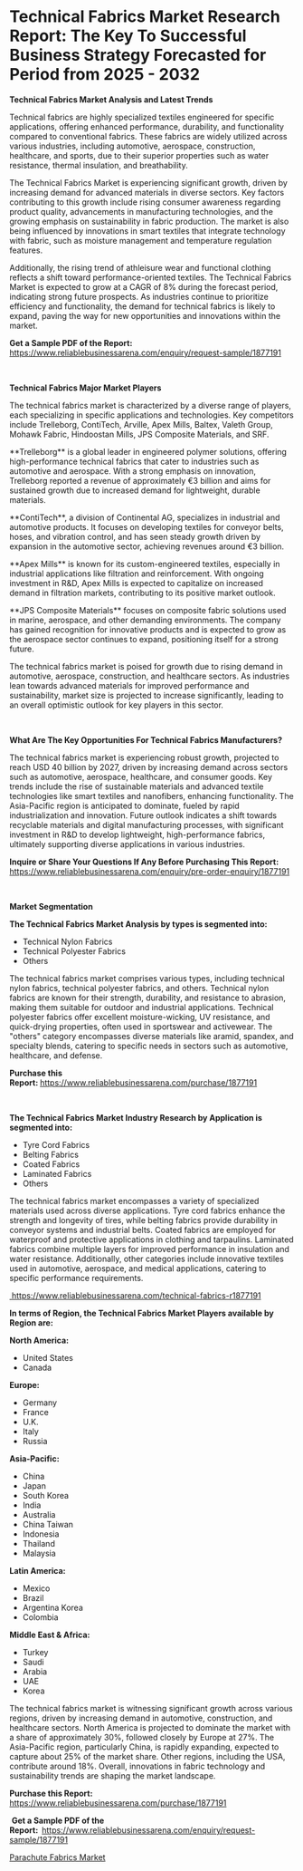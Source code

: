 <p><h1>Technical Fabrics Market Research Report: The Key To Successful Business Strategy Forecasted for Period from 2025 - 2032</h1></p><p><strong>Technical Fabrics Market Analysis and Latest Trends</strong></p>
<p><p>Technical fabrics are highly specialized textiles engineered for specific applications, offering enhanced performance, durability, and functionality compared to conventional fabrics. These fabrics are widely utilized across various industries, including automotive, aerospace, construction, healthcare, and sports, due to their superior properties such as water resistance, thermal insulation, and breathability.</p><p>The Technical Fabrics Market is experiencing significant growth, driven by increasing demand for advanced materials in diverse sectors. Key factors contributing to this growth include rising consumer awareness regarding product quality, advancements in manufacturing technologies, and the growing emphasis on sustainability in fabric production. The market is also being influenced by innovations in smart textiles that integrate technology with fabric, such as moisture management and temperature regulation features.</p><p>Additionally, the rising trend of athleisure wear and functional clothing reflects a shift toward performance-oriented textiles. The Technical Fabrics Market is expected to grow at a CAGR of 8% during the forecast period, indicating strong future prospects. As industries continue to prioritize efficiency and functionality, the demand for technical fabrics is likely to expand, paving the way for new opportunities and innovations within the market.</p></p>
<p><strong>Get a Sample PDF of the Report:&nbsp;</strong> <a href="https://www.reliablebusinessarena.com/enquiry/request-sample/1877191?utm_campaign=2383&utm_medium=2&utm_source=Github&utm_content=ia&utm_term=01042025&utm_id=technical-fabrics">https://www.reliablebusinessarena.com/enquiry/request-sample/1877191</a></p>
<p>&nbsp;</p>
<p><strong>Technical Fabrics Major Market Players</strong></p>
<p><p>The technical fabrics market is characterized by a diverse range of players, each specializing in specific applications and technologies. Key competitors include Trelleborg, ContiTech, Arville, Apex Mills, Baltex, Valeth Group, Mohawk Fabric, Hindoostan Mills, JPS Composite Materials, and SRF.</p><p>**Trelleborg** is a global leader in engineered polymer solutions, offering high-performance technical fabrics that cater to industries such as automotive and aerospace. With a strong emphasis on innovation, Trelleborg reported a revenue of approximately €3 billion and aims for sustained growth due to increased demand for lightweight, durable materials.</p><p>**ContiTech**, a division of Continental AG, specializes in industrial and automotive products. It focuses on developing textiles for conveyor belts, hoses, and vibration control, and has seen steady growth driven by expansion in the automotive sector, achieving revenues around €3 billion.</p><p>**Apex Mills** is known for its custom-engineered textiles, especially in industrial applications like filtration and reinforcement. With ongoing investment in R&D, Apex Mills is expected to capitalize on increased demand in filtration markets, contributing to its positive market outlook.</p><p>**JPS Composite Materials** focuses on composite fabric solutions used in marine, aerospace, and other demanding environments. The company has gained recognition for innovative products and is expected to grow as the aerospace sector continues to expand, positioning itself for a strong future.</p><p>The technical fabrics market is poised for growth due to rising demand in automotive, aerospace, construction, and healthcare sectors. As industries lean towards advanced materials for improved performance and sustainability, market size is projected to increase significantly, leading to an overall optimistic outlook for key players in this sector.</p></p>
<p>&nbsp;</p>
<p><strong>What Are The Key Opportunities For Technical Fabrics Manufacturers?</strong></p>
<p><p>The technical fabrics market is experiencing robust growth, projected to reach USD 40 billion by 2027, driven by increasing demand across sectors such as automotive, aerospace, healthcare, and consumer goods. Key trends include the rise of sustainable materials and advanced textile technologies like smart textiles and nanofibers, enhancing functionality. The Asia-Pacific region is anticipated to dominate, fueled by rapid industrialization and innovation. Future outlook indicates a shift towards recyclable materials and digital manufacturing processes, with significant investment in R&D to develop lightweight, high-performance fabrics, ultimately supporting diverse applications in various industries.</p></p>
<p><strong>Inquire or Share Your Questions If Any Before Purchasing This Report:</strong> <a href="https://www.reliablebusinessarena.com/enquiry/pre-order-enquiry/1877191?utm_campaign=2383&utm_medium=2&utm_source=Github&utm_content=ia&utm_term=01042025&utm_id=technical-fabrics">https://www.reliablebusinessarena.com/enquiry/pre-order-enquiry/1877191</a></p>
<p>&nbsp;</p>
<p><strong>Market Segmentation</strong></p>
<p><strong>The Technical Fabrics Market Analysis by types is segmented into:</strong></p>
<p><ul><li>Technical Nylon Fabrics</li><li>Technical Polyester Fabrics</li><li>Others</li></ul></p>
<p><p>The technical fabrics market comprises various types, including technical nylon fabrics, technical polyester fabrics, and others. Technical nylon fabrics are known for their strength, durability, and resistance to abrasion, making them suitable for outdoor and industrial applications. Technical polyester fabrics offer excellent moisture-wicking, UV resistance, and quick-drying properties, often used in sportswear and activewear. The "others" category encompasses diverse materials like aramid, spandex, and specialty blends, catering to specific needs in sectors such as automotive, healthcare, and defense.</p></p>
<p><strong>Purchase this Report:&nbsp;</strong><a href="https://www.reliablebusinessarena.com/purchase/1877191?utm_campaign=2383&utm_medium=2&utm_source=Github&utm_content=ia&utm_term=01042025&utm_id=technical-fabrics">https://www.reliablebusinessarena.com/purchase/1877191</a></p>
<p>&nbsp;</p>
<p><strong>The Technical Fabrics Market Industry Research by Application is segmented into:</strong></p>
<p><ul><li>Tyre Cord Fabrics</li><li>Belting Fabrics</li><li>Coated Fabrics</li><li>Laminated Fabrics</li><li>Others</li></ul></p>
<p><p>The technical fabrics market encompasses a variety of specialized materials used across diverse applications. Tyre cord fabrics enhance the strength and longevity of tires, while belting fabrics provide durability in conveyor systems and industrial belts. Coated fabrics are employed for waterproof and protective applications in clothing and tarpaulins. Laminated fabrics combine multiple layers for improved performance in insulation and water resistance. Additionally, other categories include innovative textiles used in automotive, aerospace, and medical applications, catering to specific performance requirements.</p></p>
<p><a href="https://www.reliablebusinessarena.com/technical-fabrics-r1877191?utm_campaign=2383&utm_medium=2&utm_source=Github&utm_content=ia&utm_term=01042025&utm_id=technical-fabrics">&nbsp;https://www.reliablebusinessarena.com/technical-fabrics-r1877191</a></p>
<p><strong>In terms of Region, the Technical Fabrics Market Players available by Region are:</strong></p>
<p>
    <p> <strong> North America: </strong>
        <ul>
            <li>United States</li>
            <li>Canada</li>
        </ul>
        </p> 
    <p> <strong> Europe: </strong>
        <ul>
            <li>Germany</li>
            <li>France</li>
            <li>U.K.</li>
            <li>Italy</li>
            <li>Russia</li>
        </ul>
        </p> 
    <p> <strong> Asia-Pacific: </strong>
        <ul>
            <li>China</li>
            <li>Japan</li>
            <li>South Korea</li>
            <li>India</li>
            <li>Australia</li>
            <li>China Taiwan</li>
            <li>Indonesia</li>
            <li>Thailand</li>
            <li>Malaysia</li>
        </ul>
        </p> 
    <p> <strong> Latin America: </strong>
        <ul>
            <li>Mexico</li>
            <li>Brazil</li>
            <li>Argentina Korea</li>
            <li>Colombia</li>
        </ul>
        </p> 
    <p> <strong> Middle East & Africa: </strong>
        <ul>
            <li>Turkey</li>
            <li>Saudi</li>
            <li>Arabia</li>
            <li>UAE</li>
            <li>Korea</li>
        </ul>
    </p>
    </p>
<p><p>The technical fabrics market is witnessing significant growth across various regions, driven by increasing demand in automotive, construction, and healthcare sectors. North America is projected to dominate the market with a share of approximately 30%, followed closely by Europe at 27%. The Asia-Pacific region, particularly China, is rapidly expanding, expected to capture about 25% of the market share. Other regions, including the USA, contribute around 18%. Overall, innovations in fabric technology and sustainability trends are shaping the market landscape.</p></p>
<p><strong>Purchase this Report: </strong><a href="https://www.reliablebusinessarena.com/purchase/1877191?utm_campaign=2383&utm_medium=2&utm_source=Github&utm_content=ia&utm_term=01042025&utm_id=technical-fabrics">https://www.reliablebusinessarena.com/purchase/1877191</a></p>
<p>&nbsp;<strong>Get a Sample PDF of the Report:&nbsp;&nbsp;</strong><a href="https://www.reliablebusinessarena.com/enquiry/request-sample/1877191?utm_campaign=2383&utm_medium=2&utm_source=Github&utm_content=ia&utm_term=01042025&utm_id=technical-fabrics">https://www.reliablebusinessarena.com/enquiry/request-sample/1877191</a></p>
<p><strong></strong></p>
<p><p><a href="https://github.com/lehumiston1971679/Market-Research-Report-List-1/blob/main/parachute-fabrics-market.md?utm_campaign=2383&utm_medium=2&utm_source=Github&utm_content=ia&utm_term=01042025&utm_id=technical-fabrics">Parachute Fabrics Market</a></p></p>